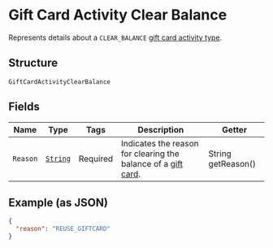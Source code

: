 
# Gift Card Activity Clear Balance

Represents details about a `CLEAR_BALANCE` [gift card activity type](../../doc/models/gift-card-activity-type.md).

## Structure

`GiftCardActivityClearBalance`

## Fields

| Name | Type | Tags | Description | Getter |
|  --- | --- | --- | --- | --- |
| `Reason` | [`String`](../../doc/models/gift-card-activity-clear-balance-reason.md) | Required | Indicates the reason for clearing the balance of a [gift card](../../doc/models/gift-card.md). | String getReason() |

## Example (as JSON)

```json
{
  "reason": "REUSE_GIFTCARD"
}
```

